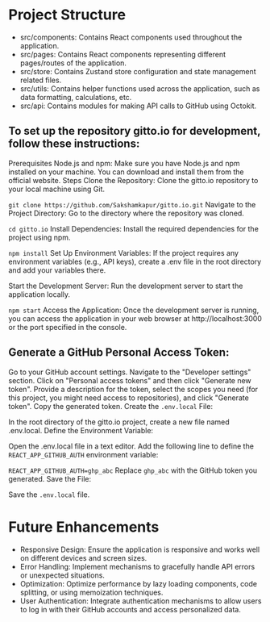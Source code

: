 # Project Structure

- src/components: Contains React components used throughout the application.
- src/pages: Contains React components representing different pages/routes of the application.
- src/store: Contains Zustand store configuration and state management related files.
- src/utils: Contains helper functions used across the application, such as data formatting, calculations, etc.
- src/api: Contains modules for making API calls to GitHub using Octokit.

## To set up the repository gitto.io for development, follow these instructions:

Prerequisites
Node.js and npm: Make sure you have Node.js and npm installed on your machine. You can download and install them from the official website.
Steps
Clone the Repository: Clone the gitto.io repository to your local machine using Git.

`git clone https://github.com/Sakshamkapur/gitto.io.git`
Navigate to the Project Directory: Go to the directory where the repository was cloned.

`cd gitto.io`
Install Dependencies: Install the required dependencies for the project using npm.

`npm install`
Set Up Environment Variables: If the project requires any environment variables (e.g., API keys), create a .env file in the root directory and add your variables there.

Start the Development Server: Run the development server to start the application locally.

`npm start`
Access the Application: Once the development server is running, you can access the application in your web browser at http://localhost:3000 or the port specified in the console.

## Generate a GitHub Personal Access Token:

Go to your GitHub account settings.
Navigate to the "Developer settings" section.
Click on "Personal access tokens" and then click "Generate new token".
Provide a description for the token, select the scopes you need (for this project, you might need access to repositories), and click "Generate token".
Copy the generated token.
Create the `.env.local` File:

In the root directory of the gitto.io project, create a new file named .env.local.
Define the Environment Variable:

Open the .env.local file in a text editor.
Add the following line to define the `REACT_APP_GITHUB_AUTH` environment variable:

`REACT_APP_GITHUB_AUTH=ghp_abc`
Replace `ghp_abc` with the GitHub token you generated.
Save the File:

Save the `.env.local` file.

# Future Enhancements
- Responsive Design: Ensure the application is responsive and works well on different devices and screen sizes.
- Error Handling: Implement mechanisms to gracefully handle API errors or unexpected situations.
- Optimization: Optimize performance by lazy loading components, code splitting, or using memoization techniques.
- User Authentication: Integrate authentication mechanisms to allow users to log in with their GitHub accounts and access personalized data.
